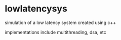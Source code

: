 # lowlatencysys
simulation of a low latency system created using c++

implementations include multithreading, dsa, etc
